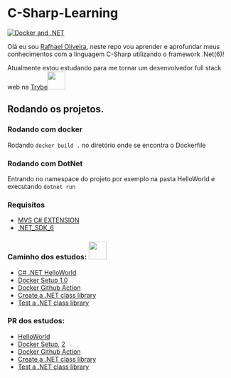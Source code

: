# C-Sharp-Learning
[![Docker and .NET](https://github.com/Underewarrr/c-sharp-learning/actions/workflows/docker-image.yml/badge.svg)](https://github.com/Underewarrr/c-sharp-learning/actions/workflows/docker-image.yml)

Olá eu sou [Rafhael Oliveira](https://github.com/Underewarrr/), neste repo vou aprender e aprofundar meus conhecimentos com a linguagem C-Sharp utilizando o framework .Net(6)!

Atualmente estou estudando para me tornar um desenvolvedor full stack web na [Trybe](https://www.betrybe.com)<img width="40" height="40" src="https://user-images.githubusercontent.com/74227915/178115454-e52e80b3-4609-4c7a-bf79-11aa95478265.png"/>

## Rodando os projetos.
### Rodando com docker
Rodando ```docker build .``` no diretório onde se encontra o Dockerfile
### Rodando com DotNet
Entrando no namespace do projeto por exemplo na pasta HelloWorld e executando
```dotnet run```
### Requisitos
- [MVS C# EXTENSION](https://marketplace.visualstudio.com/items?itemName=ms-dotnettools.csharp)
- [.NET_SDK_6](https://dotnet.microsoft.com/en-us/download/dotnet/6.0)
### Caminho dos estudos:  <img width="40" height="40" src="https://user-images.githubusercontent.com/74227915/178115607-6cf885da-4cb1-458d-a0a9-99ab58ce76d1.png"/>
- [C# .NET HelloWorld](https://docs.microsoft.com/en-us/dotnet/core/tutorials/with-visual-studio-code?pivots=dotnet-6-0)
- [Docker Setup 1.0](https://docs.microsoft.com/en-us/dotnet/core/docker/build-container?tabs=linux)
- [Docker Github Action](https://docs.docker.com/ci-cd/github-actions/)
- [Create a .NET class library](https://docs.microsoft.com/en-us/dotnet/core/tutorials/library-with-visual-studio-code?pivots=dotnet-6-0)
- [Test a .NET class library](https://docs.microsoft.com/en-us/dotnet/core/tutorials/testing-library-with-visual-studio-code?pivots=dotnet-6-0)
### PR dos estudos:
- [HelloWorld](https://github.com/Underewarrr/c-sharp-learning/pull/1)
- [Docker Setup](https://github.com/Underewarrr/c-sharp-learning/pull/2), [2](https://github.com/Underewarrr/c-sharp-learning/pull/3)
- [Docker Github Action](https://github.com/Underewarrr/c-sharp-learning/blob/main/.github/workflows/docker-image.yml) 
- [Create a .NET class library](https://github.com/Underewarrr/c-sharp-learning/pull/4)
- [Test a .NET class library](https://github.com/Underewarrr/c-sharp-learning/pull/5)
